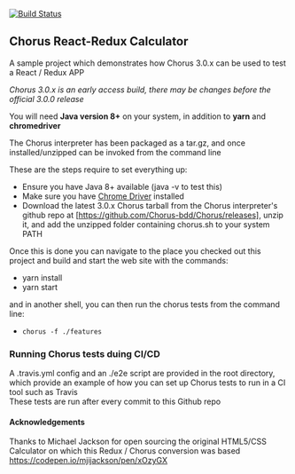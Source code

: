 [![Build Status](https://travis-ci.org/Chorus-bdd/chorus-js-react-calculator.svg?branch=master)](https://travis-ci.org/Chorus-bdd/chorus-js-react-calculator)

## Chorus React-Redux Calculator

A sample project which demonstrates how Chorus 3.0.x can be used to test a React / Redux APP

*Chorus 3.0.x is an early access build, there may be changes before the official 3.0.0 release* 

You will need **Java version 8+** on your system, in addition to **yarn** and **chromedriver**

The Chorus interpreter has been packaged as a tar.gz, and once installed/unzipped can be invoked from the command line

These are the steps require to set everything up:
 
 * Ensure you have Java 8+ available (java -v to test this)
 * Make sure you have [Chrome Driver](https://sites.google.com/a/chromium.org/chromedriver/) installed
 * Download the latest 3.0.x Chorus tarball from the Chorus interpreter's github repo at [https://github.com/Chorus-bdd/Chorus/releases], unzip it, and add the unzipped folder containing chorus.sh to your system PATH

Once this is done you can  navigate to the place you checked out this project and build and start the web site with the commands:

* yarn install
* yarn start

and in another shell, you can then run the chorus tests from the command line:

* `chorus -f ./features`


### Running Chorus tests duing CI/CD

A .travis.yml config and an ./e2e script are provided in the root directory, which provide an example of how you can set up Chorus tests to run in a CI tool such as Travis  
These tests are run after every commit to this Github repo

#### Acknowledgements

Thanks to Michael Jackson for open sourcing the original HTML5/CSS Calculator on which this Redux / Chorus conversion was based 
https://codepen.io/mjijackson/pen/xOzyGX

